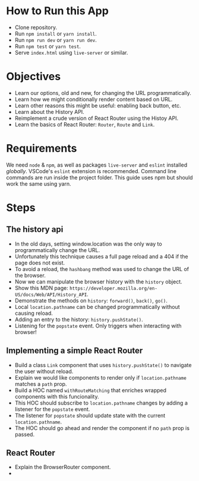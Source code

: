 # How to Run this App
  * Clone repository.
  * Run `npm install` or `yarn install`.
  * Run `npm run dev` or `yarn run dev`.
  * Run `npm test` or `yarn test`.
  * Serve `index.html` using `live-server` or similar.

# Objectives
  * Learn our options, old and new, for changing the URL programmatically.
  * Learn how we might conditionally render content based on URL.
  * Learn other reasons this might be useful: enabling back button, etc.
  * Learn about the History API.
  * Reimplement a crude version of React Router using the Histoy API.
  * Learn the basics of React Router: `Router`, `Route` and `Link`.

# Requirements
We need `node` & `npm`, as well as packages `live-server` and `eslint` installed _globally_. VSCode's `eslint` extension is recommended. Command line commands are run inside the project folder. This guide uses npm but should work the same using yarn.

# Steps

## The history api
  * In the old days, setting window.location was the only way to programmatically change the URL.
  * Unfortunately this technique causes a full page reload and a 404 if the page does not exist.
  * To avoid a reload, the `hashbang` method was used to change the URL of the browser.
  * Now we can manipulate the browser history with the `history` object.
  * Show this MDN page: `https://developer.mozilla.org/en-US/docs/Web/API/History_API`.
  * Demonstrate the methods on `history`: `forward()`, `back()`, `go()`.
  * Local `location.pathname` can be changed programmatically without causing reload. 
  * Adding an entry to the history: `history.pushState()`.
  * Listening for the `popstate` event. Only triggers when interacting with browser!

## Implementing a simple React Router
  * Build a class `Link` component that uses `history.pushState()` to navigate the user without reload.
  * Explain we would like components to render only if `location.pathname` matches a `path` prop.
  * Build a HOC named `withRouteMatching` that enriches wrapped components with this funcionality.
  * This HOC should subscribe to `location.pathname` changes by adding a listener for the `popstate` event.
  * The listener for `popstate` should update state with the current `location.pathname`.
  * The HOC should go ahead and render the component if no `path` prop is passed.

## React Router
  * Explain the BrowserRouter component.
  *